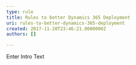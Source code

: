 ```yaml
---
type: rule
title: Rules to better Dynamics 365 Deployment
uri: rules-to-better-dynamics-365-deployment
created: 2017-11-20T23:46:21.0000000Z
authors: []

---
```


Enter Intro Text
